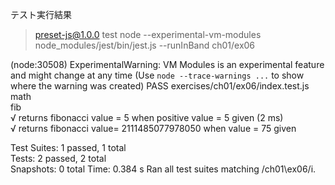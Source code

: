 テスト実行結果
> preset-js@1.0.0 test
> node --experimental-vm-modules node_modules/jest/bin/jest.js --runInBand ch01/ex06

(node:30508) ExperimentalWarning: VM Modules is an experimental feature and might change at any time
(Use `node --trace-warnings ...` to show where the warning was created)
 PASS  exercises/ch01/ex06/index.test.js
  math                                                                                                                                                                                                                                       
    fib                                                                                                                                                                                                                                      
      √ returns fibonacci value = 5 when positive value = 5 given (2 ms)                                                                                                                                                                     
      √ returns fibonacci value= 2111485077978050 when value = 75 given                                                                                                                                                                      
                                                                                                                                                                                                                                             
Test Suites: 1 passed, 1 total                                                                                                                                                                                                               
Tests:       2 passed, 2 total                                                                                                                                                                                                               
Snapshots:   0 total
Time:        0.384 s
Ran all test suites matching /ch01\\ex06/i.